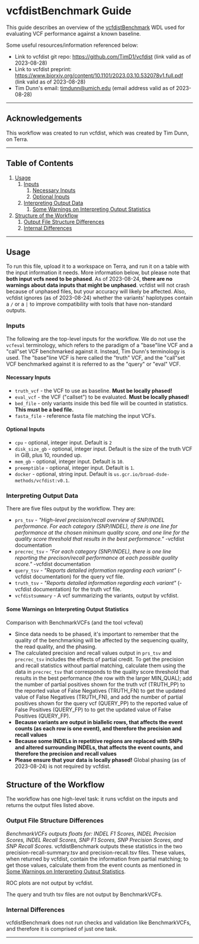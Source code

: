 # vcfdistBenchmark Guide

This guide describes an overview of the [vcfdistBenchmark](vcfdistBenchmark.wdl) WDL used for evaluating VCF performance 
against a known baseline.

Some useful resources/information referenced below:  
* Link to vcfdist git repo: https://github.com/TimD1/vcfdist (link valid as of 2023-08-28)
* Link to vcfdist preprint: https://www.biorxiv.org/content/10.1101/2023.03.10.532078v1.full.pdf (link valid as of 2023-08-28)
* Tim Dunn's email: timdunn@umich.edu (email address valid as of 2023-08-28)  

---

## Acknowledgements

This workflow was created to run vcfdist, which was created by Tim Dunn, on Terra.

---

## Table of Contents

1. [Usage](#usage)
    1. [Inputs](#inputs)
        1. [Necessary Inputs](#necessary-inputs)
        2. [Optional Inputs](#optional-inputs)
    2. [Interpreting Output Data](#interpreting-output-data)
        1. [Some Warnings on Interpreting Output Statistics](#some-warnings-on-interpreting-output-statistics)
2. [Structure of the Workflow](#structure-of-the-workflow)
    1. [Output File Structure Differences](#output-file-structure-differences)
    2. [Internal Differences](#internal-differences)

---

## Usage
To run this file, upload it to a workspace on Terra, and run it on a table with the input information it needs. More information below,
but please note that **both input vcfs need to be phased**. As of 2023-08-24, **there are no warnings about data inputs that might be unphased**.
vcfdist will not crash because of unphased files, but your accuracy will likely be affected. Also, vcfdist ignores (as of 2023-08-24) whether the 
variants' haplotypes contain a ``/`` or a ``|`` to improve compatibility with tools that have non-standard outputs.

### Inputs

The following are the top-level inputs for the workflow. We do not use the `vcfeval` terminology, which refers to the paradigm 
of a "base"line VCF and a "call"set VCF benchmarked against it. Instead, Tim Dunn's terminology is used. The "base"line VCF is here called
the "truth" VCF, and the "call"set VCF benchmarked against it is referred to as the "query" or "eval" VCF.

#### Necessary Inputs
* `truth_vcf` - the VCF to use as baseline. **Must be locally phased!**
* `eval_vcf` - the VCF ("callset") to be evaluated. **Must be locally phased!**
* `bed_file` - only variants inside this bed file will be counted in statistics. **This must be a bed file.**
* `fasta_file` - reference fasta file matching the input VCFs.

#### Optional Inputs
* `cpu` - optional, integer input. Default is `2`
* `disk_size_gb` - optional, integer input. Default is the size of the truth VCF in GiB, plus 10, rounded up.
* `mem_gb` - optional, integer input. Default is `10`.
* `preemptible` - optional, integer input. Default is `1`.
* `docker` - optional, string input. Default is `us.gcr.io/broad-dsde-methods/vcfdist:v0.1`.

### Interpreting Output Data

There are five files output by the workflow. They are:

* `prs_tsv` - *"High-level precision/recall overview of SNP/INDEL performance. For each category (SNP/INDEL), there is one line for performance at the chosen minimum quality score, and one line for the quality score threshold that results in the best performance."* -vcfdist documentation
* `precrec_tsv` - *"For each category (SNP/INDEL), there is one line reporting the precison/recall performance at each possible quality score."* -vcfdist documentation
* `query_tsv` - *"Reports detailed information regarding each variant"* (-vcfdist documentation) for the query vcf file.
* `truth_tsv` - *"Reports detailed information regarding each variant"* (-vcfdist documentation) for the truth vcf file.
* `vcfdistsummary` - A vcf summarizing the variants, output by vcfdist.

#### Some Warnings on Interpreting Output Statistics
Comparison with BenchmarkVCFs (and the tool vcfeval)
* Since data needs to be phased, it's important to remember that the quality of the benchmarking will be affected 
by the sequencing quality, the read quality, and the phasing.
* The calculated precision and recall values output in `prs_tsv` and `precrec_tsv` includes the effects of partial credit. 
To get the precision and recall statistics without partial matching, calculate them using the data in `precrec_tsv`
that corresponds to the quality score threshold that results in the best performance (the row with the larger MIN_QUAL); add the number of partial positives
shown for the truth vcf (TRUTH_PP) to the reported value of False Negatives (TRUTH_FN) to get the updated value of False 
Negatives (TRUTH_FN), and add the number of partial positives shown for the query vcf (QUERY_PP) to the reported value of 
False Positives (QUERY_FP) to to get the updated value of False Positives (QUERY_FP).
* **Because variants are output in biallelic rows, that affects the event counts (as each row is one event), and therefore the precision and recall values**
* **Because some INDELs in repetitive regions are replaced with SNPs and altered surrounding INDELs, that affects the event counts, and therefore the precision and recall values**
* **Please ensure that your data is locally phased!** Global phasing (as of 2023-08-24) is not required by vcfdist.

## Structure of the Workflow

The workflow has one high-level task: it runs vcfdist on the inputs and returns the output files listed above.

### Output File Structure Differences
*BenchmarkVCFs outputs floats for: INDEL F1 Scores, INDEL Precision Scores, INDEL Recall Scores, SNP F1 Scores, SNP Precision Scores, and SNP Recall Scores.*
vcfdistBenchmark outputs these statistics in the two precision-recall-summary.tsv and precision-recall.tsv files. These values, when returned by vcfdist, contain the information from partial matching; to get those values, calculate them from the event counts as mentioned in [Some Warnings on Interpreting Output Statistics](#some-warnings-on-interpreting-output-statistics).

ROC plots are not output by vcfdist.

The query and truth tsv files are not output by BenchmarkVCFs.

### Internal Differences
vcfdistBenchmark does not run checks and validation like BenchmarkVCFs, and therefore it is comprised of just one task.

---